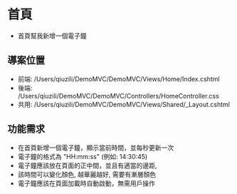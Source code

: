 # 首頁 
- 首頁幫我新增一個電子鐘

## 導案位置
- 前端: /Users/qiuzili/DemoMVC/DemoMVC/Views/Home/Index.cshtml
- 後端: /Users/qiuzili/DemoMVC/DemoMVC/Controllers/HomeController.css
- 共用: /Users/qiuzili/DemoMVC/DemoMVC/Views/Shared/_Layout.cshtml

## 功能需求
- 在首頁新增一個電子鐘，顯示當前時間，並每秒更新一次
- 電子鐘的格式為 "HH:mm:ss" (例如: 14:30:45)
- 電子鐘應該放在頁面的正中間，並且有適當的邊距,
- 該時間可以變化顏色, 越華麗越好, 需要有漸層顏色
- 電子鐘應該在頁面加載時自動啟動，無需用戶操作
